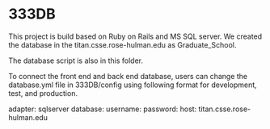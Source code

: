 # 333DB
This project is build based on Ruby on Rails and MS SQL server. We created the database in the titan.csse.rose-hulman.edu as Graduate_School. 

The database script is also in this folder. 

To connect the front end and back end database, users can change the database.yml file in 333DB/config using following format for development, test, and production.

  adapter: sqlserver
  database: <database name>
  username: <database login username>
  password: <database login password>
  host: titan.csse.rose-hulman.edu <or other host for the MS SQL server>

